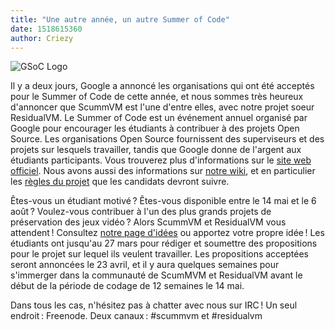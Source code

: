 ```yaml
---
title: "Une autre année, un autre Summer of Code"
date: 1518615360
author: Criezy
---
```


![GSoC Logo](/data/news/GSoC2017Logo.png)

Il y a deux jours, Google a annoncé les organisations qui ont été acceptés pour le Summer of Code de cette année, et nous sommes très heureux d'annoncer que ScummVM est l'une d'entre elles, avec notre projet soeur ResidualVM. Le Summer of Code est un événement annuel organisé par Google pour encourager les étudiants à contribuer à des projets Open Source. Les organisations Open Source fournissent des superviseurs et des projets sur lesquels travailler, tandis que Google donne de l'argent aux étudiants participants. Vous trouverez plus d'informations sur le [site web officiel](https://summerofcode.withgoogle.com). Nous avons aussi des informations sur [notre wiki](http://wiki.scummvm.org/index.php/Summer_of_Code), et en particulier les [règles du projet](http://wiki.scummvm.org/index.php/Summer_of_Code/Project_Rules) que les candidats devront suivre.

Êtes-vous un étudiant motivé ? Êtes-vous disponible entre le 14 mai et le 6 août ? Voulez-vous contribuer à l'un des plus grands projets de préservation des jeux vidéo ? Alors ScummVM et ResidualVM vous attendent ! Consultez [notre page d'idées](http://wiki.scummvm.org/index.php/Summer_of_Code/GSoC_Ideas_Ideas_2018) ou apportez votre propre idée ! Les étudiants ont jusqu'au 27 mars pour rédiger et soumettre des propositions pour le projet sur lequel ils veulent travailler. Les propositions acceptées seront annoncées le 23 avril, et il y aura quelques semaines pour s'immerger dans la communauté de ScumMVM et ResidualVM avant le début de la période de codage de 12 semaines le 14 mai.

Dans tous les cas, n'hésitez pas à chatter avec nous sur IRC ! Un seul endroit : Freenode. Deux canaux : #scummvm et #residualvm
